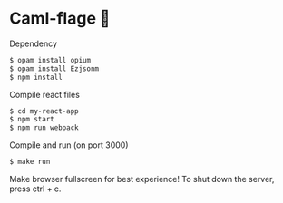 # Caml-flage 🐫

Dependency
```bash
$ opam install opium
$ opam install Ezjsonm
$ npm install
```

Compile react files
```bash
$ cd my-react-app
$ npm start
$ npm run webpack
```

Compile and run (on port 3000)
```bash
$ make run
```

Make browser fullscreen for best experience! To shut down the server, press ctrl + c.


